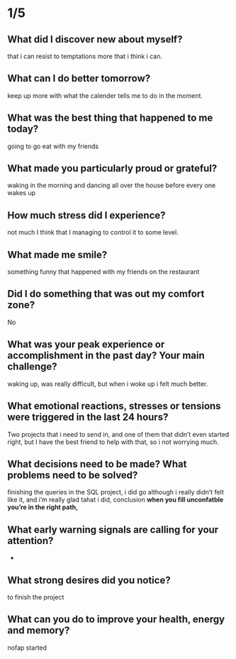 # 1/5

## **What did I discover new about myself?**

that i can resist to temptations more that i think i can. 

## **What can I do better tomorrow?**

keep up more with what the calender tells me to do in the moment.

## **What was the best thing that happened to me today?**

going to go eat with my friends

## **What made you particularly proud or grateful?**

waking in the morning and dancing all over the house before every one wakes up

## **How much stress did I experience?**

not much I think that I managing to control it to some level.

## **What made me smile?**

something funny that happened with my friends on the restaurant 

## **Did I do something that was out my comfort zone?**

No

## What was your peak experience or accomplishment in the past day? Your main challenge?

waking up, was really difficult, but when i woke up i felt much better. 

## What emotional reactions, stresses or tensions were triggered in the last 24 hours?

Two projects that i need to send in, and one of them that didn’t even started right, but I have the best friend to help with that, so i not worrying much.

## What decisions need to be made? What problems need to be solved?

finishing the queries in the SQL project, i did go although i really didn’t felt like it, and i’m really glad tahat i did, conclusion **when you fill unconfatble you’re in the right path,**

## What early warning signals are calling for your attention?

-

## What strong desires did you notice?

to finish the project

## What can you do to improve your health, energy and memory?

nofap started